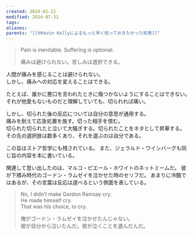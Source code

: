 ```yaml
---
created: 2024-01-21
modified: 2024-07-31
tags: 
aliases: 
parents: "[[🌐Kevin Kellyによるもっと早く知っておきたかった知恵]]"
---
```

> Pain is inevitable. Suffering is optional. 
> 
> 痛みは避けられない。苦しみは選択できる。

人間が痛みを感じることは避けられない。  
しかし、痛みへの対応を変えることはできる。

たとえば、誰かに悪口を言われたときに傷つかないようにすることはできない。  
それが他愛もないものだと理解していても、切られれば痛い。

しかし、切られた後の反応については自分の意思が通用する。  
痛みを耐えて応急処置を施す。切った相手を恨む。  
切られた切られたと泣いて大騒ぎする。切られたことをネタとして昇華する。  
その先の選択肢は数多くあり、それを選ぶのは自分である。

この旨はストア哲学にも残されている。
また、ジェラルド・ワインバーグも同じ旨の内容を本に書いている。

関連して思い出したのは、マルコ・ピエール・ホワイトのネットミームだ。
彼が下積み時代のゴードン・ラムゼイを泣かせた時のセリフだ。
あまりに冷酷ではあるが、その言葉は反応は選べるという側面を表している。

> No, I didn’t make Gordon Ramsay cry.  
> He made himself cry.  
> That was his choice, to cry.
> 
> 俺がゴードン・ラムゼイを泣かせたんじゃない。  
> 彼が自分から泣いたんだ。彼が泣くことを選んだんだ。


